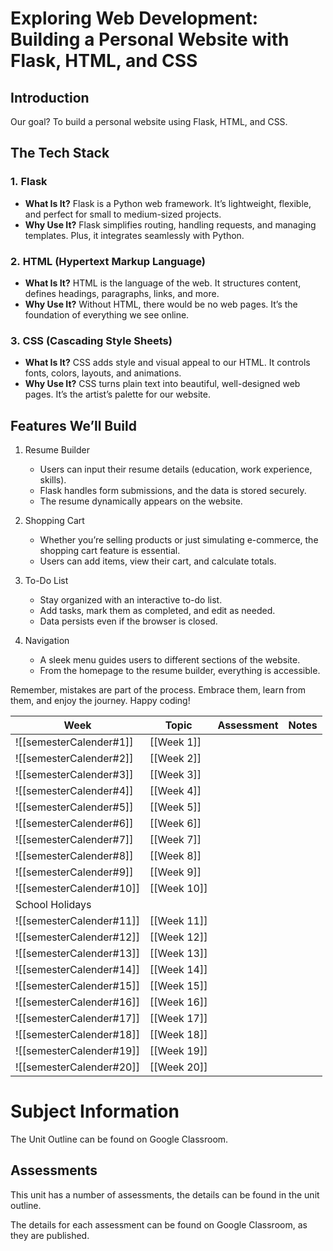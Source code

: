 
# Exploring Web Development: Building a Personal Website with Flask, HTML, and CSS

## Introduction

Our goal? To build a personal website using Flask, HTML, and CSS.    

## The Tech Stack

### 1. Flask

- **What Is It?** Flask is a Python web framework. It’s lightweight, flexible, and perfect for small to medium-sized projects.
- **Why Use It?** Flask simplifies routing, handling requests, and managing templates. Plus, it integrates seamlessly with Python.

### 2. HTML (Hypertext Markup Language)

- **What Is It?** HTML is the language of the web. It structures content, defines headings, paragraphs, links, and more.
- **Why Use It?** Without HTML, there would be no web pages. It’s the foundation of everything we see online.

### 3. CSS (Cascading Style Sheets)

- **What Is It?** CSS adds style and visual appeal to our HTML. It controls fonts, colors, layouts, and animations.
- **Why Use It?** CSS turns plain text into beautiful, well-designed web pages. It’s the artist’s palette for our website.

## Features We’ll Build

1. Resume Builder
    
    - Users can input their resume details (education, work experience, skills).
    - Flask handles form submissions, and the data is stored securely.
    - The resume dynamically appears on the website.
2. Shopping Cart
    
    - Whether you’re selling products or just simulating e-commerce, the shopping cart feature is essential.
    - Users can add items, view their cart, and calculate totals.
3. To-Do List
    
    - Stay organized with an interactive to-do list.
    - Add tasks, mark them as completed, and edit as needed.
    - Data persists even if the browser is closed.
4. Navigation
    
    - A sleek menu guides users to different sections of the website.
    - From the homepage to the resume builder, everything is accessible.


Remember, mistakes are part of the process. Embrace them, learn from them, and enjoy the journey. Happy coding! 


| Week                     | Topic       | Assessment | Notes |
| ------------------------ | ----------- | ---------- | ----- |
| ![[semesterCalender#1]]  | [[Week 1]]  |            |       |
| ![[semesterCalender#2]]  | [[Week 2]]  |            |       |
| ![[semesterCalender#3]]  | [[Week 3]]  |            |       |
| ![[semesterCalender#4]]  | [[Week 4]]  |            |       |
| ![[semesterCalender#5]]  | [[Week 5]]  |            |       |
| ![[semesterCalender#6]]  | [[Week 6]]  |            |       |
| ![[semesterCalender#7]]  | [[Week 7]]  |            |       |
| ![[semesterCalender#8]]  | [[Week 8]]  |            |       |
| ![[semesterCalender#9]]  | [[Week 9]]  |            |       |
| ![[semesterCalender#10]] | [[Week 10]] |            |       |
| School Holidays          |             |            |       |
| ![[semesterCalender#11]] | [[Week 11]] |            |       |
| ![[semesterCalender#12]] | [[Week 12]] |            |       |
| ![[semesterCalender#13]] | [[Week 13]] |            |       |
| ![[semesterCalender#14]] | [[Week 14]] |            |       |
| ![[semesterCalender#15]] | [[Week 15]] |            |       |
| ![[semesterCalender#16]] | [[Week 16]] |            |       |
| ![[semesterCalender#17]] | [[Week 17]] |            |       |
| ![[semesterCalender#18]] | [[Week 18]] |            |       |
| ![[semesterCalender#19]] | [[Week 19]] |            |       |
| ![[semesterCalender#20]] | [[Week 20]] |            |       |


# Subject Information

The Unit Outline can be found on Google Classroom.

## Assessments

This unit has a number of assessments, the details can be found in the unit outline.

The details for each assessment can be found on Google Classroom, as they are published.

